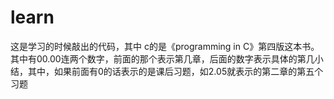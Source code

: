 # learn
这是学习的时候敲出的代码，其中 c的是《programming in C》第四版这本书。 其中有00.00连两个数字，前面的那个表示第几章，后面的数字表示具体的第几小结，其中，如果前面有0的话表示的是课后习题，如2.05就表示的第二章的第五个习题
